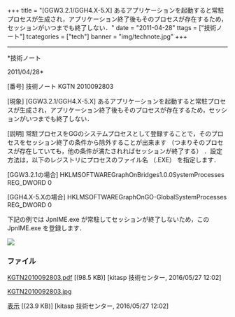 ﻿+++
title = "[GGW3.2.1/GGH4.X-5.X] あるアプリケーションを起動すると常駐プロセスが生成され，アプリケーション終了後もそのプロセスが存在するため，セッションがいつまでも終了しない．"
date = "2011-04-28"
ttags = ["技術ノート"]
tcategories = ["tech"]
banner = "img/technote.jpg"
+++

-----------------------------------------------------------------------------------------------------------------------------

*技術ノート

2011/04/28*


[番号]
技術ノート KGTN 2010092803

[現象]
[GGW3.2.1/GGH4.X-5.X]
あるアプリケーションを起動すると常駐プロセスが生成され，アプリケーション終了後もそのプロセスが存在するため，セッションがいつまでも終了しない．

[説明]
常駐プロセスをGGのシステムプロセスとして登録することで，そのプロセスをセッション終了の条件から除外することが出来ます
（つまりそのプロセスが存在していても，他の条件が満たされればセッションが終了する）
．設定方法は，以下のレジストリにプロセスのファイル名 （.EXE）
を指定します．

[GGW3.2.1の場合]
HKLMSOFTWAREGraphOnBridges1.0.0SystemProcesses
REG_DWORD 0

[GGH4.X-5.Xの場合]
HKLMSOFTWAREGraphOnGO-GlobalSystemProcesses
REG_DWORD 0

下記の例では JpnIME.exe が常駐してセッションが終了しないため，この
JpnIME.exe を登録します．

![](http://techreport.kitasp.net/attachments/download/2558/KGTN2010092803.jpg)


### ファイル

 
 


[KGTN2010092803.pdf](http://techreport.kitasp.net/attachments/download/2557/KGTN2010092803.pdf)
 [(98.5 KB)] [kitasp 技術センター, 2016/05/27
12:02]

[KGTN2010092803.jpg](http://techreport.kitasp.net/attachments/download/2558/KGTN2010092803.jpg)

[表示](http://techreport.kitasp.net/attachments/2558/KGTN2010092803.jpg "表示")
 [(23.9 KB)] [kitasp 技術センター, 2016/05/27
12:02]


 


 

